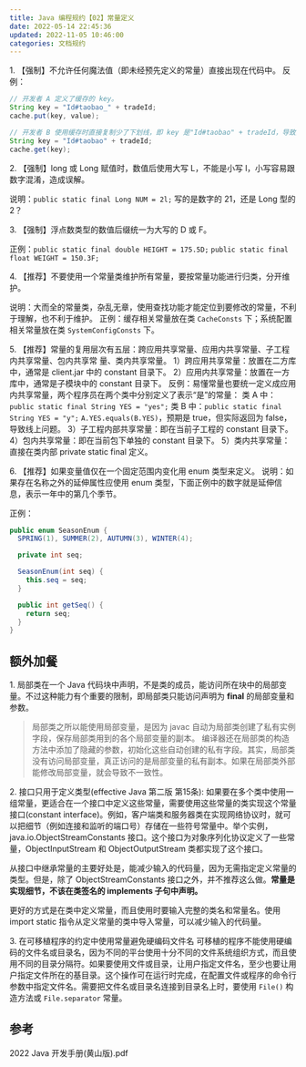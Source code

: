 ```yaml
---
title: Java 编程规约【02】常量定义
date: 2022-05-14 22:45:36
updated: 2022-11-05 10:46:00
categories: 文档规约
---
```


1\. 【强制】不允许任何魔法值（即未经预先定义的常量）直接出现在代码中。
反例：

```java
// 开发者 A 定义了缓存的 key。
String key = "Id#taobao_" + tradeId;
cache.put(key, value);

// 开发者 B 使用缓存时直接复制少了下划线，即 key 是"Id#taobao" + tradeId，导致出现故障。
String key = "Id#taobao" + tradeId;
cache.get(key);
```

2\. 【强制】long 或 Long 赋值时，数值后使用大写 L，不能是小写 l，小写容易跟数字混淆，造成误解。

说明：`public static final Long NUM = 2l;` 写的是数字的 21，还是 Long 型的 2？

3\. 【强制】浮点数类型的数值后缀统一为大写的 D 或 F。

正例：`public static final double HEIGHT = 175.5D;`
`public static final float WEIGHT = 150.3F;`

<!-- more -->

4\. 【推荐】不要使用一个常量类维护所有常量，要按常量功能进行归类，分开维护。

说明：大而全的常量类，杂乱无章，使用查找功能才能定位到要修改的常量，不利于理解，也不利于维护。
正例：缓存相关常量放在类 `CacheConsts` 下；系统配置相关常量放在类 `SystemConfigConsts` 下。

5\. 【推荐】常量的复用层次有五层：跨应用共享常量、应用内共享常量、子工程内共享常量、包内共享常 量、类内共享常量。
1）跨应用共享常量：放置在二方库中，通常是 client.jar 中的 constant 目录下。
2）应用内共享常量：放置在一方库中，通常是子模块中的 constant 目录下。
反例：易懂常量也要统一定义成应用内共享常量，两个程序员在两个类中分别定义了表示“是”的常量：
类 A 中：`public static final String YES = "yes";`
类 B 中：`public static final String YES = "y";`
`A.YES.equals(B.YES)`，预期是 true，但实际返回为 false，导致线上问题。
3）子工程内部共享常量：即在当前子工程的 constant 目录下。
4）包内共享常量：即在当前包下单独的 constant 目录下。
5）类内共享常量：直接在类内部 private static final 定义。

6\. 【推荐】如果变量值仅在一个固定范围内变化用 enum 类型来定义。
说明：如果存在名称之外的延伸属性应使用 enum 类型，下面正例中的数字就是延伸信息，表示一年中的第几个季节。

正例：

```java
public enum SeasonEnum {
  SPRING(1), SUMMER(2), AUTUMN(3), WINTER(4);

  private int seq;

  SeasonEnum(int seq) {
    this.seq = seq;
  }

  public int getSeq() {
    return seq;
  }
}
```

## 额外加餐

1\. 局部类在一个 Java 代码块中声明，不是类的成员，能访问所在块中的局部变量。不过这种能力有个重要的限制，即局部类只能访问声明为 **final** 的局部变量和参数。
> 局部类之所以能使用局部变量，是因为 javac 自动为局部类创建了私有实例字段，保存局部类用到的各个局部变量的副本。
> 编译器还在局部类的构造方法中添加了隐藏的参数，初始化这些自动创建的私有字段。其实，局部类没有访问局部变量，真正访问的是局部变量的私有副本。如果在局部类外部能修改局部变量，就会导致不一致性。

2\. 接口只用于定义类型(effective Java 第二版 第15条):
如果要在多个类中使用一组常量，更适合在一个接口中定义这些常量，需要使用这些常量的类实现这个常量接口(constant interface)。例如，客户端类和服务器类在实现网络协议时，就可以把细节（例如连接和监听的端口号）存储在一些符号常量中。举个实例，java.io.ObjectStreamConstants 接口。这个接口为对象序列化协议定义了一些常量，ObjectInputStream 和 ObjectOutputStream 类都实现了这个接口。

从接口中继承常量的主要好处是，能减少输入的代码量，因为无需指定定义常量的类型。但是，除了 ObjectStreamConstants 接口之外，并不推荐这么做。**常量是实现细节，不该在类签名的 implements 子句中声明。**

更好的方式是在类中定义常量，而且使用时要输入完整的类名和常量名。使用 import static 指令从定义常量的类中导入常量，可以减少输入的代码量。

3\. 在可移植程序的约定中使用常量避免硬编码文件名
可移植的程序不能使用硬编码的文件名或目录名，因为不同的平台使用十分不同的文件系统组织方式，而且使用不同的目录分隔符。如果要使用文件或目录，让用户指定文件名，至少也要让用户指定文件所在的基目录。这个操作可在运行时完成，在配置文件或程序的命令行参数中指定文件名。需要把文件名或目录名连接到目录名上时，要使用 `File()` 构造方法或 `File.separator` 常量。

## 参考

2022 Java 开发手册(黄山版).pdf
